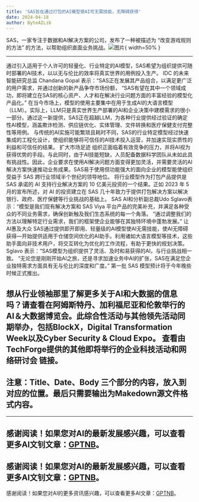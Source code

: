 ```yaml
---
title: 'SAS旨在通过打包的AI模型使AI可无需技能，无障碍获得'
date: 2024-04-18
author: ByteAILib
---
```


SAS，一家专注于数据和AI解决方案的公司，发布了一种被描述为 “改变游戏规则的方法” 的方法，以帮助组织直面业务挑战。![图片](https://www.artificialintelligence-news.com/wp-content/uploads/sites/9/2024/04/possessed-photography-jIBMSMs4_kA-unsplash.jpg){ width=50% }

---

通过引入适用于个人许可的轻量化、行业特定的AI模型，SAS希望为组织提供可随时部署的AI技术，以以无与伦比的效率将真实世界的用例投入生产。
IDC 的未来智能研究总监 Chandana Gopal 表示：“SAS正在发展其产品组合，以满足更广泛的用户需求，并通过创新的新产品争夺市场份额，
“SAS有望在其中一个领域成功，即将建立在SAS的核心资产、人才和在解决行业问题方面的丰富经验的模型化产品化。”
在当今市场上，模型的使用主要集中在用于生成AI的大语言模型（LLM）。实际上，LLM只是真实世界生产部署的AI和企业决策中建模需求的很小一部分。通过这一新提供，SAS正在超越LLM，为各种行业提供经过验证的确定性AI模型，涵盖欺诈检测、供应链优化、实体管理、文件转换和医疗保健支付完整性等用例。
与传统的AI实施可能繁琐且耗时不同，SAS的行业特定模型经过快速集成的工程化设计，使组织能够将可信任的AI技术投入运营，并加速实现实质性的利益和可信任的结果。
扩大市场足迹
组织正面临着有效竞争的压力，并将AI视为获得优势的手段。与此同时，由于AI技能短缺，人员配备数据科学团队从未如此具有挑战性。因此，企业要求在使用AI解决问题方面变得更加灵活，并需要灵活的AI解决方案快速推动业务成果。SAS易于使用但功能强大的面向企业的模型能使组织受益于 SAS 跨行业领域半个世纪的领导地位。
将行业模型作为打包产品提供是 SAS 承诺的 AI 支持行业解决方案的 10 亿美元投资的一个结果。正如 2023 年 5 月的宣布所述，对 AI 的投资建立在 SAS 几十年致力于提供打包解决方案以解决银行、政府、医疗保健等行业挑战的基础上。
SAS AI和分析副总裁Udo Sglavo表示：“模型是我们现有解决方案和 SAS Viya 平台产品的完美补充，并满足各种受众的不同业务需求，确保创新触及我们生态系统的每一个角落。
“通过调整我们的方法以理解特定行业需求，我们的框架使企业能够在其独特环境中蓬勃发展。”
让AI惠及大众
SAS通过提供即开即用、轻量级的AI模型使AI无需技能，使AI无障碍获得—开始提供适用于仓储空间优化的AI助手。利用诸如大语言模型等技术，这些助手面向非技术用户，将交互转化为优化的工作流程，有助于更快的规划决策。
Sglavo 表示：“SAS模型为组织提供了灵活、及时和易获得的AI，与行业挑战相一致。
“无论您是刚刚开始AI之旅，还是寻求加速业务中AI的扩张，SAS在满足您企业独特需求方面具有无与伦比的深度和广度。”
第一批 SAS 模型预计将于今年晚些时候正式推出。

想从行业领袖那里了解更多关于AI和大数据的信息吗？请查看在阿姆斯特丹、加利福尼亚和伦敦举行的AI＆大数据博览会。此综合性活动与其他领先活动同期举办，包括BlockX，Digital Transformation Week以及Cyber Security & Cloud Expo。
查看由TechForge提供的其他即将举行的企业科技活动和网络研讨会 链接。
---

注意：Title、Date、Body 三个部分的内容，放入到对应的位置。最后只需要输出为Makedown源文件格式内容。
---

---
感谢阅读！如果您对AI的最新发展感兴趣，可以查看更多AI文钊文章：[GPTNB](https://gptnb.com)。
---
感谢阅读！如果您对AI的最新发展感兴趣，可以查看更多AI文钊文章：[GPTNB](https://gptnb.com)。
---
感谢阅读！如果您对AI的更多资讯感兴趣，可以查看更多AI文章：[GPTNB](https://gptnb.com)。